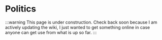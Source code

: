 # Politics

:::warning
This page is under construction. Check back soon because I am actively updating the wiki, I just wanted to get something online in case anyone can get use from what is up so far.
:::
